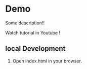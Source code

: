 # Demo
Some description!!

Watch tutorial in Youtube !

## local Development

1. Open index.html in your browser.